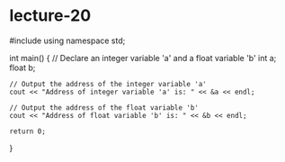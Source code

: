 # lecture-20

#include <iostream>
using namespace std;

int main() {
    // Declare an integer variable 'a' and a float variable 'b'
    int a;
    float b;
    
    // Output the address of the integer variable 'a'
    cout << "Address of integer variable 'a' is: " << &a << endl;
    
    // Output the address of the float variable 'b'
    cout << "Address of float variable 'b' is: " << &b << endl;
    
    return 0;
}
